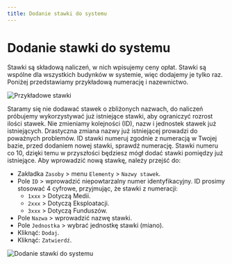 ```yaml
---
title: Dodanie stawki do systemu
---
```


# Dodanie stawki do systemu

Stawki są składową naliczeń, w nich wpisujemy ceny opłat. Stawki są wspólne dla wszystkich budynków w systemie, więc dodajemy je tylko raz. Poniżej przedstawiamy przykładową numerację i nazewnictwo.

![Przykładowe stawki](przykladowestawki.png)

Staramy się nie dodawać stawek o zbliżonych nazwach, do naliczeń próbujemy wykorzystywać już istniejące stawki, aby ograniczyć rozrost ilości stawek. Nie zmieniamy kolejności (ID), nazw i jednostek stawek już istniejących. Drastyczna zmiana nazwy już istniejącej prowadzi do poważnych problemów. ID stawki numeruj zgodnie z numeracją w Twojej bazie, przed dodaniem nowej stawki, sprawdź numerację. Stawki numeru co 10, dzięki temu w przyszłości będziesz mógł dodać stawki pomiędzy już istniejące.  Aby wprowadzić nową stawkę, należy przejść do:

- Zakładka `Zasoby` > menu `Elementy` > `Nazwy stawek`.
- Pole `ID` > wprowadzić niepowtarzalny numer identyfikacyjny. ID prosimy stosować 4 cyfrowe, przyjmując, że stawki z numeracji:
  - `1xxx` > Dotyczą Medii.
  - `2xxx` > Dotyczą Eksploatacji.
  - `3xxx` > Dotyczą Funduszów.
- Pole `Nazwa` > wprowadzić nazwę stawki.
- Pole `Jednostka` > wybrać jednostkę stawki (miano).
- Kliknąć: `Dodaj`.
- Kliknąć: `Zatwierdź`.

![Dodanie stawki do systemu](dodanienowejstawki.gif)